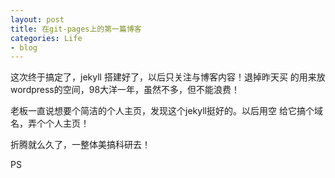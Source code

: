```yaml
---
layout: post
title: 在git-pages上的第一篇博客
categories: Life
- blog
---
```


这次终于搞定了，jekyll 搭建好了，以后只关注与博客内容！退掉昨天买
的用来放wordpress的空间，98大洋一年，虽然不多，但不能浪费！

老板一直说想要个简洁的个人主页，发现这个jekyll挺好的。以后用空
给它搞个域名，弄个个人主页！

折腾就么久了，一整体美搞科研去！

PS
